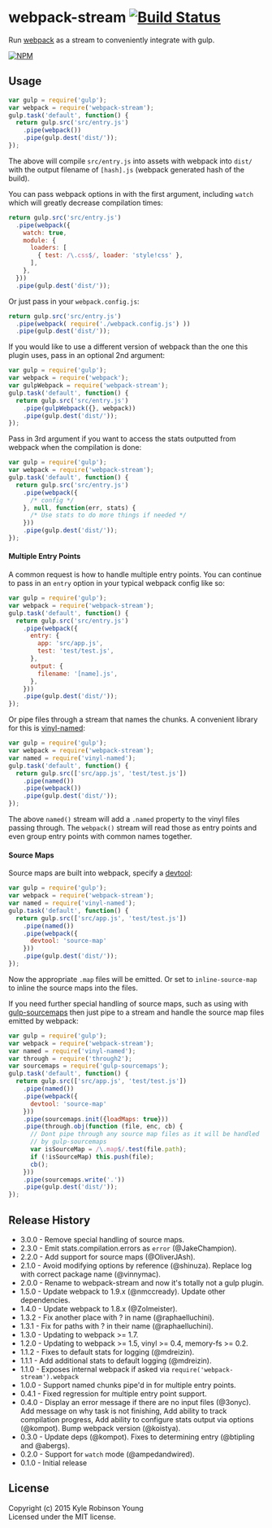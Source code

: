 # webpack-stream [![Build Status](http://img.shields.io/travis/shama/webpack-stream.svg)](https://travis-ci.org/shama/webpack-stream)

Run [webpack](https://github.com/webpack/webpack) as a stream to conveniently integrate with gulp.

[![NPM](https://nodei.co/npm/webpack-stream.png?downloads=true)](https://nodei.co/npm/webpack-stream/)

## Usage

```js
var gulp = require('gulp');
var webpack = require('webpack-stream');
gulp.task('default', function() {
  return gulp.src('src/entry.js')
    .pipe(webpack())
    .pipe(gulp.dest('dist/'));
});
```

The above will compile `src/entry.js` into assets with webpack into `dist/` with the output filename of `[hash].js` (webpack generated hash of the build).

You can pass webpack options in with the first argument, including `watch` which will greatly decrease compilation times:

```js
return gulp.src('src/entry.js')
  .pipe(webpack({
    watch: true,
    module: {
      loaders: [
        { test: /\.css$/, loader: 'style!css' },
      ],
    },
  }))
  .pipe(gulp.dest('dist/'));
```

Or just pass in your `webpack.config.js`:

```js
return gulp.src('src/entry.js')
  .pipe(webpack( require('./webpack.config.js') ))
  .pipe(gulp.dest('dist/'));
```

If you would like to use a different version of webpack than the one this plugin uses, pass in an optional 2nd argument:

```js
var gulp = require('gulp');
var webpack = require('webpack');
var gulpWebpack = require('webpack-stream');
gulp.task('default', function() {
  return gulp.src('src/entry.js')
    .pipe(gulpWebpack({}, webpack))
    .pipe(gulp.dest('dist/'));
});
```

Pass in 3rd argument if you want to access the stats outputted from webpack when the compilation is done:


```js
var gulp = require('gulp');
var webpack = require('webpack-stream');
gulp.task('default', function() {
  return gulp.src('src/entry.js')
    .pipe(webpack({
      /* config */
    }, null, function(err, stats) {
      /* Use stats to do more things if needed */
    }))
    .pipe(gulp.dest('dist/'));
});
```

#### Multiple Entry Points

A common request is how to handle multiple entry points. You can continue to pass in an `entry` option in your typical webpack config like so:

```js
var gulp = require('gulp');
var webpack = require('webpack-stream');
gulp.task('default', function() {
  return gulp.src('src/entry.js')
    .pipe(webpack({
      entry: {
        app: 'src/app.js',
        test: 'test/test.js',
      },
      output: {
        filename: '[name].js',
      },
    }))
    .pipe(gulp.dest('dist/'));
});
```

Or pipe files through a stream that names the chunks. A convenient library for this is [vinyl-named](https://github.com/shama/vinyl-named):

```js
var gulp = require('gulp');
var webpack = require('webpack-stream');
var named = require('vinyl-named');
gulp.task('default', function() {
  return gulp.src(['src/app.js', 'test/test.js'])
    .pipe(named())
    .pipe(webpack())
    .pipe(gulp.dest('dist/'));
});
```

The above `named()` stream will add a `.named` property to the vinyl files passing through. The `webpack()` stream will read those as entry points and even group entry points with common names together.

#### Source Maps

Source maps are built into webpack, specify a [devtool](https://webpack.github.io/docs/configuration.html#devtool):

```js
var gulp = require('gulp');
var webpack = require('webpack-stream');
var named = require('vinyl-named');
gulp.task('default', function() {
  return gulp.src(['src/app.js', 'test/test.js'])
    .pipe(named())
    .pipe(webpack({
      devtool: 'source-map'
    }))
    .pipe(gulp.dest('dist/'));
});
```

Now the appropriate `.map` files will be emitted. Or set to `inline-source-map`
to inline the source maps into the files.

If you need further special handling of source maps, such as using with
[gulp-sourcemaps](https://github.com/floridoo/gulp-sourcemaps) then just pipe
to a stream and handle the source map files emitted by webpack:

```js
var gulp = require('gulp');
var webpack = require('webpack-stream');
var named = require('vinyl-named');
var through = require('through2');
var sourcemaps = require('gulp-sourcemaps');
gulp.task('default', function() {
  return gulp.src(['src/app.js', 'test/test.js'])
    .pipe(named())
    .pipe(webpack({
      devtool: 'source-map'
    }))
    .pipe(sourcemaps.init({loadMaps: true}))
    .pipe(through.obj(function (file, enc, cb) {
      // Dont pipe through any source map files as it will be handled
      // by gulp-sourcemaps
      var isSourceMap = /\.map$/.test(file.path);
      if (!isSourceMap) this.push(file);
      cb();
    }))
    .pipe(sourcemaps.write('.'))
    .pipe(gulp.dest('dist/'));
});
```

## Release History
* 3.0.0 - Remove special handling of source maps.
* 2.3.0 - Emit stats.compilation.errors as `error` (@JakeChampion).
* 2.2.0 - Add support for source maps (@OliverJAsh).
* 2.1.0 - Avoid modifying options by reference (@shinuza). Replace log with correct package name (@vinnymac).
* 2.0.0 - Rename to webpack-stream and now it's totally not a gulp plugin.
* 1.5.0 - Update webpack to 1.9.x (@nmccready). Update other dependencies.
* 1.4.0 - Update webpack to 1.8.x (@Zolmeister).
* 1.3.2 - Fix another place with ? in name (@raphaelluchini).
* 1.3.1 - Fix for paths with ? in their name (@raphaelluchini).
* 1.3.0 - Updating to webpack >= 1.7.
* 1.2.0 - Updating to webpack >= 1.5, vinyl >= 0.4, memory-fs >= 0.2.
* 1.1.2 - Fixes to default stats for logging (@mdreizin).
* 1.1.1 - Add additional stats to default logging (@mdreizin).
* 1.1.0 - Exposes internal webpack if asked via `require('webpack-stream').webpack`
* 1.0.0 - Support named chunks pipe'd in for multiple entry points.
* 0.4.1 - Fixed regression for multiple entry point support.
* 0.4.0 - Display an error message if there are no input files (@3onyc). Add message on why task is not finishing, Add ability to track compilation progress, Add ability to configure stats output via options (@kompot). Bump webpack version (@koistya).
* 0.3.0 - Update deps (@kompot). Fixes to determining entry (@btipling and @abergs).
* 0.2.0 - Support for `watch` mode (@ampedandwired).
* 0.1.0 - Initial release

## License
Copyright (c) 2015 Kyle Robinson Young  
Licensed under the MIT license.
